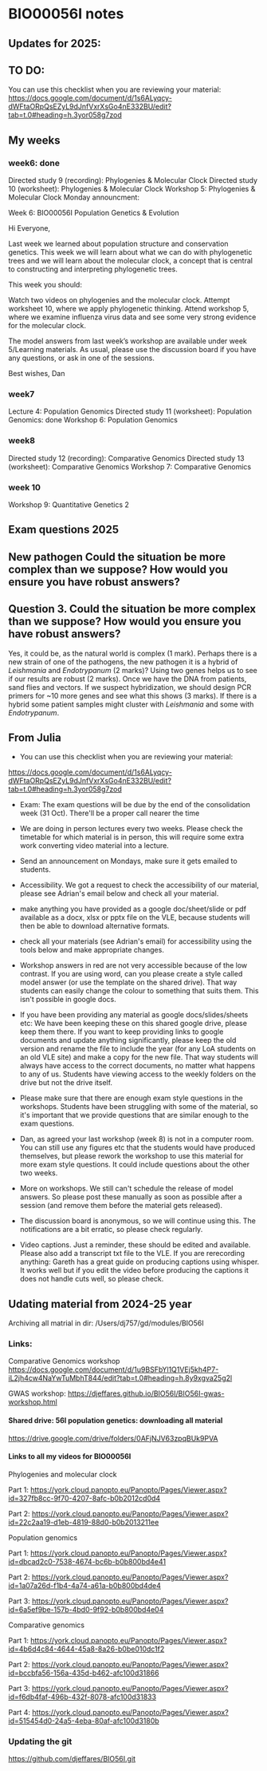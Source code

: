 # BIO00056I notes

## Updates for 2025:

## TO DO:

You can use this checklist when you are reviewing your material:
 https://docs.google.com/document/d/1s6ALyqcy-dWFtaORpQsEZyL9dJnfVxrXsGo4nE332BU/edit?tab=t.0#heading=h.3yor058g7zod

## My weeks

### week6: done

Directed study 9 (recording): Phylogenies & Molecular Clock
Directed study 10 (worksheet): Phylogenies & Molecular Clock
Workshop 5: Phylogenies & Molecular Clock
Monday announcment: 

Week 6: BIO00056I Population Genetics & Evolution

Hi Everyone,

Last week we learned about population structure and conservation genetics. This week we will learn about what we can do with phylogenetic trees and we will learn about the molecular clock, a concept that is central to constructing and interpreting phylogenetic trees.

This week you should:

Watch two videos on phylogenies and the molecular clock.
Attempt worksheet 10, where we apply phylogenetic thinking.
Attend workshop 5, where we examine influenza virus data and see some very strong evidence for the molecular clock.

The model answers from last week’s workshop are available under week 5/Learning materials. As usual, please use the discussion board if you have any questions, or ask in one of the sessions.

Best wishes,
Dan


### week7

Lecture 4: Population Genomics
Directed study 11 (worksheet): Population Genomics: done
Workshop 6: Population Genomics

### week8

Directed study 12 (recording): Comparative Genomics 
Directed study 13 (worksheet): Comparative Genomics
Workshop 7: Comparative Genomics

### week 10


Workshop 9: Quantitative Genetics 2

## Exam questions 2025

## New pathogen Could the situation be more complex than we suppose? How would you ensure you have robust answers?
## Question 3. Could the situation be more complex than we suppose? How would you ensure you have robust answers?

Yes, it could be, as the natural world is complex (1 mark). Perhaps there is a new strain of one of the pathogens, the new pathogen it is a hybrid of *Leishmania* and *Endotrypanum* (2 marks)? Using two genes helps us to see if our results are robust (2 marks). Once we have the DNA from patients, sand flies and vectors. If we suspect hybridization, we should design PCR primers for ~10 more genes and see what this shows (3 marks). If there is a hybrid some patient samples might cluster with *Leishmania* and some with *Endotrypanum*.




## From Julia

- You can use this checklist when you are reviewing your material:

 https://docs.google.com/document/d/1s6ALyqcy-dWFtaORpQsEZyL9dJnfVxrXsGo4nE332BU/edit?tab=t.0#heading=h.3yor058g7zod


- Exam: The exam questions will be due by the end of the consolidation week (31 Oct).  There'll be a proper call nearer the time

- We are doing in person lectures every two weeks.  Please check the timetable for which material is in person, this will require some extra work converting video material into a lecture.

- Send an announcement on Mondays, make sure it gets emailed to students. 

- Accessibility. We got a request to check the accessibility of our material, please see Adrian's email below and check all your material.
 - make anything you have provided as a google doc/sheet/slide or pdf available as a docx, xlsx or pptx file on the VLE, because students will then be able to download alternative formats. 
- check all your materials (see Adrian's email) for accessibility using the tools below and make appropriate changes.

- Workshop answers in red are not very accessible because of the low contrast.  If you are using word, can you please create a style called model answer (or use the template on the shared drive).  That way students can easily change the colour to something that suits them.  This isn't possible in google docs.

 - If you have been providing any material as google docs/slides/sheets etc:  We have been keeping these on this shared google drive, please keep them there. If you want to keep providing links to google documents and update anything significantly, please keep the old version and rename the file to include the year (for any LoA students on an old VLE site) and make a copy for the new file. That way students will always have access to the correct documents, no matter what happens to any of us. Students have viewing access to the weekly folders on the drive but not the drive itself.


- Please make sure that there are enough exam style questions in the workshops.  Students have been struggling with some of the material, so it's important that we provide questions that are similar enough to the exam questions.

- Dan, as agreed your last workshop (week 8) is not in a computer room.  You can still use any figures etc that the students would have produced themselves, but please rework the workshop to use this material for more exam style questions.  It could include questions about the other two weeks.

-  More on workshops. We still can't schedule the release of model answers. So please post these manually as soon as possible after a session (and remove them before the material gets released).

- The discussion board is anonymous, so we will continue using this.  The notifications are a bit erratic, so please check regularly.

- Video captions.  Just a reminder, these should be edited and available.  Please also add a transcript txt file to the VLE.  If you are rerecording anything: Gareth has a great guide on producing captions using whisper.  It works well but if you edit the video before producing the captions it does not handle cuts well, so please check.


## Udating material from 2024-25 year

Archiving all matrial in dir: /Users/dj757/gd/modules/BIO56I

### Links:

Comparative Genomics workshop
https://docs.google.com/document/d/1u9BSFbYl1Q1VEj5kh4P7-iL2jh4cw4NaYwTuMbhT844/edit?tab=t.0#heading=h.8y9xgva25g2l

GWAS workshop:
https://djeffares.github.io/BIO56I/BIO56I-gwas-workshop.html

#### Shared drive: 56I population genetics: downloading all material

https://drive.google.com/drive/folders/0AFjNJV63zpqBUk9PVA

#### Links to all my videos for BIO00056I

Phylogenies and molecular clock 


Part 1: https://york.cloud.panopto.eu/Panopto/Pages/Viewer.aspx?id=327fb8cc-9f70-4207-8afc-b0b2012cd0d4

Part 2: https://york.cloud.panopto.eu/Panopto/Pages/Viewer.aspx?id=22c2aa19-d1eb-4819-88d0-b0b2013211ee

Population genomics

Part 1: https://york.cloud.panopto.eu/Panopto/Pages/Viewer.aspx?id=dbcad2c0-7538-4674-bc6b-b0b800bd4e41

Part 2: https://york.cloud.panopto.eu/Panopto/Pages/Viewer.aspx?id=1a07a26d-f1b4-4a74-a61a-b0b800bd4de4

Part 3: https://york.cloud.panopto.eu/Panopto/Pages/Viewer.aspx?id=6a5ef9be-157b-4bd0-9f92-b0b800bd4e04


Comparative genomics

Part 1: https://york.cloud.panopto.eu/Panopto/Pages/Viewer.aspx?id=4b6d4c84-4644-45a8-8a26-b0be010dc1f2

Part 2: https://york.cloud.panopto.eu/Panopto/Pages/Viewer.aspx?id=bccbfa56-156a-435d-b462-afc100d31866  

Part 3: https://york.cloud.panopto.eu/Panopto/Pages/Viewer.aspx?id=f6db4faf-496b-432f-8078-afc100d31833 

Part 4: https://york.cloud.panopto.eu/Panopto/Pages/Viewer.aspx?id=515454d0-24a5-4eba-80af-afc100d3180b 


### Updating the git
https://github.com/djeffares/BIO56I.git




